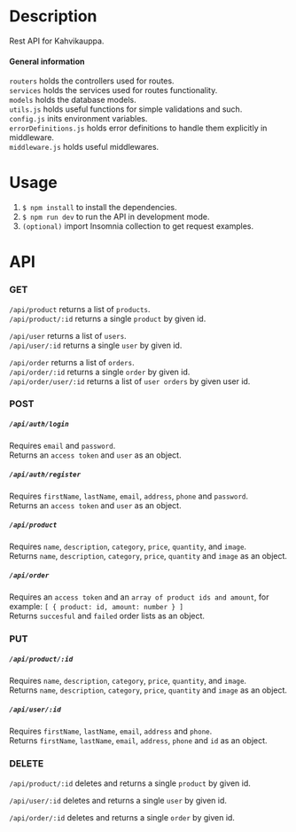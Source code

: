 # Description

Rest API for Kahvikauppa.

#### General information  

`routers` holds the controllers used for routes.    
`services` holds the services used for routes functionality.    
`models` holds the database models.  
`utils.js` holds useful functions for simple validations and such.    
`config.js` inits environment variables.    
`errorDefinitions.js` holds error definitions to handle them explicitly in middleware.    
`middleware.js` holds useful middlewares.    

# Usage

1. `$ npm install` to install the dependencies.
2. `$ npm run dev` to run the API in development mode. 
3. `(optional)` import Insomnia collection to get request examples.

# API

### GET

`/api/product` returns a list of `products`.  
`/api/product/:id` returns a single `product` by given id.  

`/api/user` returns a list of `users`.  
`/api/user/:id` returns a single `user` by given id.  

`/api/order` returns a list of `orders`.  
`/api/order/:id` returns a single `order` by given id.  
`/api/order/user/:id` returns a list of `user orders` by given user id.  

### POST

##### `/api/auth/login`   
Requires `email` and `password`.    
Returns an `access token` and `user` as an object.

##### `/api/auth/register`
Requires `firstName`, `lastName`, `email`, `address`, `phone` and `password`.   
Returns an `access token` and `user` as an object.

##### `/api/product`
Requires `name`, `description`, `category`, `price`, `quantity`, and `image`.   
Returns `name`, `description`, `category`, `price`, `quantity` and `image` as an object.

##### `/api/order`
Requires an `access token` and an `array of product ids and amount`, for example: `[ { product: id, amount: number } ]`   
Returns `succesful` and `failed` order lists as an object.

### PUT

##### `/api/product/:id`
Requires `name`, `description`, `category`, `price`, `quantity`, and `image`.   
Returns `name`, `description`, `category`, `price`, `quantity` and `image` as an object.

##### `/api/user/:id`
Requires `firstName`, `lastName`, `email`, `address` and `phone`.    
Returns `firstName`, `lastName`, `email`, `address`, `phone` and `id` as an object. 

### DELETE

`/api/product/:id` deletes and returns a single `product` by given id.   

`/api/user/:id` deletes and returns a single `user` by given id.     

`/api/order/:id` deletes and returns a single `order` by given id.   